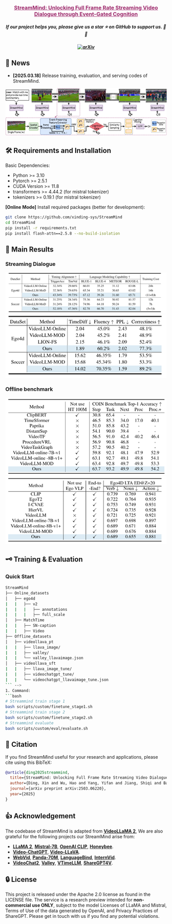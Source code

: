 <!-- <p align="center">
    <img src="https://github.com/DAMO-NLP-SG/VideoLLaMA2/blob/e7bc34e0e9a96d77947a75b54399d9f96ccf209d/assets/logo.png" width="150" style="margin-bottom: 0.2;"/>
<p> -->

<h3 align="center"><a href="https://arxiv.org/html/2503.06220" style="color:#9C276A">
StreamMind: Unlocking Full Frame Rate Streaming Video Dialogue through Event-Gated Cognition</a></h3>
<h5 align="center"> If our project helps you, please give us a star ⭐ on GitHub to support us. 🙏🙏 </h2>

<h5 align="center">

[![arXiv](https://img.shields.io/badge/Arxiv-2503.06220-AD1C18.svg?logo=arXiv)](https://arxiv.org/html/2503.06220v1) <br>

<!-- </h5> -->
<!-- 
<details open><summary>💡 Some other multimodal-LLM projects from our team may interest you ✨. </summary><p>
 may

<!-- > [**Video-LLaMA: An Instruction-tuned Audio-Visual Language Model for Video Understanding**](https://github.com/DAMO-NLP-SG/Video-LLaMA) <br>
> Hang Zhang, Xin Li, Lidong Bing <br>
[![github](https://img.shields.io/badge/-Github-black?logo=github)](https://github.com/DAMO-NLP-SG/Video-LLaMA)  [![github](https://img.shields.io/github/stars/DAMO-NLP-SG/Video-LLaMA.svg?style=social)](https://github.com/DAMO-NLP-SG/Video-LLaMA) [![arXiv](https://img.shields.io/badge/Arxiv-2306.02858-b31b1b.svg?logo=arXiv)](https://arxiv.org/abs/2306.02858) <br>

> [**VCD: Mitigating Object Hallucinations in Large Vision-Language Models through Visual Contrastive Decoding**](https://arxiv.org/abs/2311.16922) <br>
> Sicong Leng, Hang Zhang, Guanzheng Chen, Xin Li, Shijian Lu, Chunyan Miao, Lidong Bing <br>
[![github](https://img.shields.io/badge/-Github-black?logo=github)](https://github.com/DAMO-NLP-SG/VCD)  [![github](https://img.shields.io/github/stars/DAMO-NLP-SG/VCD.svg?style=social)](https://github.com/DAMO-NLP-SG/VCD)  [![arXiv](https://img.shields.io/badge/Arxiv-2311.16922-b31b1b.svg?logo=arXiv)](https://arxiv.org/abs/2311.16922) <br> -->

<!-- </p></details> -->

<!-- <div align="center"><video src="https://github.com/DAMO-NLP-SG/VideoLLaMA2/assets/18526640/e0e7951c-f392-42ed-afad-b2c7984d3e38" width="800"></div>
 -->

## 📰 News
* **[2025.03.18]**  Release training, evaluation, and serving codes of StreamMind.
<div align="center">
    <img src="./assets/framework_v2.png" alt="overview">
</div>

## 🛠️ Requirements and Installation
Basic Dependencies:
* Python >= 3.10
* Pytorch >= 2.5.1
* CUDA Version >= 11.8
* transformers >= 4.44.2 (for mistral tokenizer)
* tokenizers >= 0.19.1 (for mistral tokenizer)

**[Online Mode]** Install required packages (better for development):
```bash
git clone https://github.com/xinding-sys/StreamMind
cd StreamMind
pip install -r requirements.txt
pip install flash-attn==2.5.8 --no-build-isolation
```

## 🚀 Main Results

### Streaming Dialogue
<div align="center">
    <img src="./assets/result1.png" alt="overview">
</div>
<div align="center">
    <img src="./assets/result2.png" alt="overview">
</div>

### Offline benchmark
<div align="center">
    <img src="./assets/result3.png" alt="overview">
</div>
<div align="center">
    <img src="./assets/result4.png" alt="overview">
</div>


## 🗝️ Training & Evaluation

### Quick Start

<!-- <!-- <!-- 1. Training Data Structure: -->
```bash
StreamMind
├── Online_datasets
│   ├── ego4d
|   |   ├── v2 
|   |   |   ├── annotations 
|   |   |   ├── full_scale
│   ├── MatchTime
|   |   ├── SN-caption 
|   |   ├── Video
├── Offline_datasets
│   ├── videollava_pt
|   |   ├── llava_image/ 
|   |   ├── valley/      
|   |   └── valley_llavaimage.json 
│   ├── videollava_sft
|   |   ├── llava_image_tune/  
|   |   ├── videochatgpt_tune/ 
|   |   └── videochatgpt_llavaimage_tune.json 
``` -->
1. Command:
```bash
# Streammind train stage 1
bash scripts/custom/finetune_stage1.sh
# Streammind train stage 2
bash scripts/custom/finetune_stage2.sh
# Streammind evaluate
bash scripts/custom/eval/evaluate.sh
```

## 📑 Citation

If you find StreamMind useful for your research and applications, please cite using this BibTeX:
```bibtex
@article{ding2025streammind,
  title={StreamMind: Unlocking Full Frame Rate Streaming Video Dialogue through Event-Gated Cognition},
  author={Ding, Xin and Wu, Hao and Yang, Yifan and Jiang, Shiqi and Bai, Donglin and Chen, Zhibo and Cao, Ting},
  journal={arXiv preprint arXiv:2503.06220},
  year={2025}
}
```

## 👍 Acknowledgement
The codebase of StreamMind is adapted from [**VideoLLaMA 2**](https://github.com/DAMO-NLP-SG/VideoLLaMA2), We are also grateful for the following projects our StreamMind arise from:
* [**LLaMA 2**](https://github.com/meta-llama/llama), [**Mistral-7B**](https://mistral.ai/news/announcing-mistral-7b/), [**OpenAI CLIP**](https://openai.com/index/clip/), [**Honeybee**](https://github.com/kakaobrain/honeybee).
* [**Video-ChatGPT**](https://github.com/mbzuai-oryx/Video-ChatGPT), [**Video-LLaVA**](https://github.com/PKU-YuanGroup/Video-LLaVA). 
* [**WebVid**](https://github.com/m-bain/webvid), [**Panda-70M**](https://github.com/snap-research/Panda-70M), [**LanguageBind**](https://github.com/PKU-YuanGroup/LanguageBind), [**InternVid**](https://github.com/OpenGVLab/InternVideo/tree/main/Data/InternVid).
* [**VideoChat2**](https://github.com/OpenGVLab/Ask-Anything/tree/main/video_chat2), [**Valley**](https://github.com/RupertLuo/Valley), [**VTimeLLM**](https://github.com/huangb23/VTimeLLM), [**ShareGPT4V**](https://sharegpt4v.github.io/).


## 🔒 License

This project is released under the Apache 2.0 license as found in the LICENSE file.
The service is a research preview intended for **non-commercial use ONLY**, subject to the model Licenses of LLaMA and Mistral, Terms of Use of the data generated by OpenAI, and Privacy Practices of ShareGPT. Please get in touch with us if you find any potential violations.
